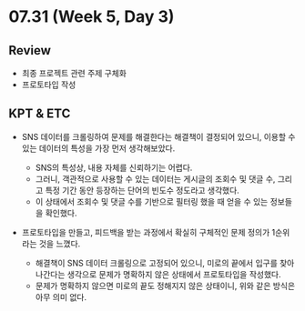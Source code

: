 # 07.31 (Week 5, Day 3)
## Review
- 최종 프로젝트 관련 주제 구체화
- 프로토타입 작성

## KPT & ETC
- SNS 데이터를 크롤링하여 문제를 해결한다는 해결책이 결정되어 있으니, 이용할 수 있는 데이터의 특성을 가장 먼저 생각해보았다.
    - SNS의 특성상, 내용 자체를 신뢰하기는 어렵다.
    - 그러니, 객관적으로 사용할 수 있는 데이터는 게시글의 조회수 및 댓글 수, 그리고 특정 기간 동안 등장하는 단어의 빈도수 정도라고 생각했다.
    - 이 상태에서 조회수 및 댓글 수를 기반으로 필터링 했을 때 얻을 수 있는 정보들을 확인했다.

- 프로토타입을 만들고, 피드백을 받는 과정에서 확실히 구체적인 문제 정의가 1순위라는 것을 느꼈다.
    - 해결책이 SNS 데이터 크롤링으로 고정되어 있으니, 미로의 끝에서 입구를 찾아나간다는 생각으로 문제가 명확하지 않은 상태에서 프로토타입을 작성했다.
    - 문제가 명확하지 않으면 미로의 끝도 정해지지 않은 상태이니, 위와 같은 방식은 아무 의미 없다. 
